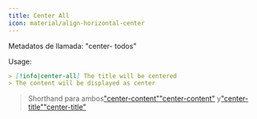 ```yaml
---
title: Center All
icon: material/align-horizontal-center
---
```


Metadatos de llamada: "center- todos"

Usage:

```md
> [!info|center-all] The title will be centered
> The content will be displayed as center
```
> Shorthand para ambos["center-content"](../content-styling/page-3.md)["center-content"](../content-styling/page-3.md)
> y["center-title"](../title-styling/page-13.md)["center-title"](../title-styling/page-13.md)

